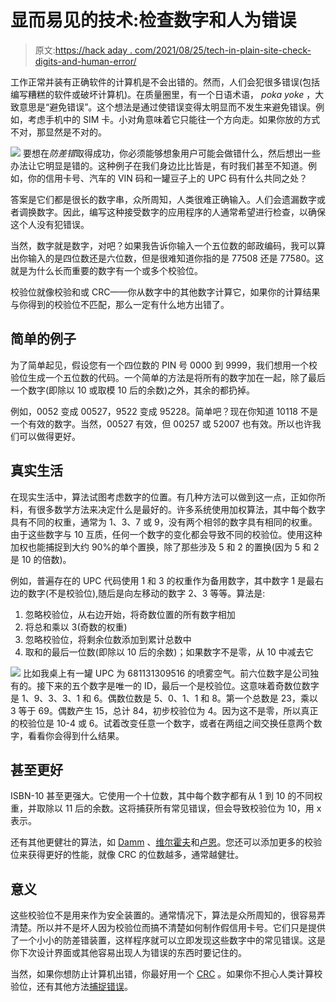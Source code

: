# 显而易见的技术:检查数字和人为错误

> 原文:[https://hack aday . com/2021/08/25/tech-in-plain-site-check-digits-and-human-error/](https://hackaday.com/2021/08/25/tech-in-plain-site-check-digits-and-human-error/)

工作正常并装有正确软件的计算机是不会出错的。然而，人们会犯很多错误(包括编写糟糕的软件或破坏计算机)。在质量圈里，有一个日语术语， *poka yoke* ，大致意思是“避免错误”。这个想法是通过使错误变得太明显而不发生来避免错误。例如，考虑手机中的 SIM 卡。小对角意味着它只能往一个方向走。如果你放的方式不对，那显然是不对的。

[![](../Images/a9e21beb264d8cb319c573eb8100b5e8.png)](https://hackaday.com/wp-content/uploads/2021/06/upc.jpg) 要想在*防差错*取得成功，你必须能够想象用户可能会做错什么，然后想出一些办法让它明显是错的。这种例子在我们身边比比皆是，有时我们甚至不知道。例如，你的信用卡号、汽车的 VIN 码和一罐豆子上的 UPC 码有什么共同之处？

答案是它们都是很长的数字串，众所周知，人类很难正确输入。人们会遗漏数字或者调换数字。因此，编写这种接受数字的应用程序的人通常希望进行检查，以确保这个人没有犯错误。

当然，数字就是数字，对吧？如果我告诉你输入一个五位数的邮政编码，我可以算出你输入的是四位数还是六位数，但是很难知道你指的是 77508 还是 77580。这就是为什么长而重要的数字有一个或多个校验位。

校验位就像校验和或 CRC——你从数字中的其他数字计算它，如果你的计算结果与你得到的校验位不匹配，那么一定有什么地方出错了。

## 简单的例子

为了简单起见，假设您有一个四位数的 PIN 号 0000 到 9999，我们想用一个校验位生成一个五位数的代码。一个简单的方法是将所有的数字加在一起，除了最后一个数字(即除以 10 或取模 10 后的余数)之外，其余的都扔掉。

例如，0052 变成 00527，9522 变成 95228。简单吧？现在你知道 10118 不是一个有效的数字。当然，00527 有效，但 00257 或 52007 也有效。所以也许我们可以做得更好。

## 真实生活

在现实生活中，算法试图考虑数字的位置。有几种方法可以做到这一点，正如你所料，有很多数学方法来决定什么是最好的。许多系统使用加权算法，其中每个数字具有不同的权重，通常为 1、3、7 或 9，没有两个相邻的数字具有相同的权重。由于这些数字与 10 互质，任何一个数字的变化都会导致不同的校验位。使用这种加权也能捕捉到大约 90%的单个置换，除了那些涉及 5 和 2 的置换(因为 5 和 2 是 10 的倍数)。

例如，普遍存在的 UPC 代码使用 1 和 3 的权重作为备用数字，其中数字 1 是最右边的数字(不是校验位),随后是向左移动的数字 2、3 等等。算法是:

1.  忽略校验位，从右边开始，将奇数位置的所有数字相加
2.  将总和乘以 3(奇数的权重)
3.  忽略校验位，将剩余位数添加到累计总数中
4.  取和的最后一位数(即除以 10 后的余数)；如果数字不是零，从 10 中减去它

[![](../Images/c88a19237611be359b128169e5e6b637.png)](https://hackaday.com/wp-content/uploads/2021/06/onn.png) 比如我桌上有一罐 UPC 为 681131309516 的喷雾空气。前六位数字是公司独有的。接下来的五个数字是唯一的 ID，最后一个是校验位。这意味着奇数位数字是 1、9、3、3、1 和 6。偶数位数是 5、0、1、1 和 8。第一个总数是 23，乘以 3 等于 69。偶数产生 15，总计 84，初步校验位为 4。因为这不是零，所以真正的校验位是 10-4 或 6。试着改变任意一个数字，或者在两组之间交换任意两个数字，看看你会得到什么结果。

## 甚至更好

ISBN-10 甚至更强大。它使用一个十位数，其中每个数字都有从 1 到 10 的不同权重，并取除以 11 后的余数。这将捕获所有常见错误，但会导致校验位为 10，用 x 表示。

还有其他更健壮的算法，如 [Damm](https://en.wikipedia.org/wiki/Damm_algorithm) 、[维尔霍夫](https://en.wikipedia.org/wiki/Verhoeff_algorithm)和[卢恩](https://en.wikipedia.org/wiki/Luhn_algorithm)。您还可以添加更多的校验位来获得更好的性能，就像 CRC 的位数越多，通常越健壮。

## 意义

这些校验位不是用来作为安全装置的。通常情况下，算法是众所周知的，很容易弄清楚。所以并不是坏人因为校验位而搞不清楚如何制作假信用卡号。它们只是提供了一个小小的防差错装置，这样程序就可以立即发现这些数字中的常见错误。这是你下次设计界面或其他容易出现人为错误的东西时要记住的。

当然，如果你想防止计算机出错，你最好用一个 [CRC](https://hackaday.com/2019/06/27/reverse-engineering-cyclic-redundancy-codes/) 。如果你不担心人类计算校验位，还有其他方法[捕捉错误](https://hackaday.com/2016/02/10/error-detection-and-correction-reed-solomon-convolution-and-trellis-diagrams/)。